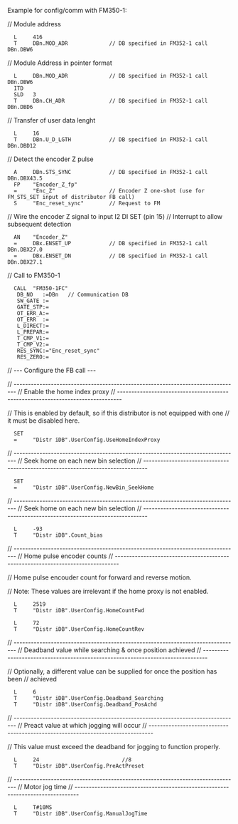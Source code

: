Example for config/comm with FM350-1:

// Module address

      L     416
      T     DBn.MOD_ADR             // DB specified in FM352-1 call DBn.DBW6


// Module Address in pointer format

      L     DBn.MOD_ADR             // DB specified in FM352-1 call DBn.DBW6
      ITD   
      SLD   3
      T     DBn.CH_ADR              // DB specified in FM352-1 call DBn.DBD6


// Transfer of user data lenght

      L     16
      T     DBn.U_D_LGTH            // DB specified in FM352-1 call DBn.DBD12


// Detect the encoder Z pulse

      A     DBn.STS_SYNC            // DB specified in FM352-1 call DBn.DBX43.5
      FP    "Encoder_Z_fp"
      =     "Enc_Z"                 // Encoder Z one-shot (use for FM_STS_SET input of distributor FB call)
      S     "Enc_reset_sync"        // Request to FM


// Wire the encoder Z signal to input I2 DI SET (pin 15)
// Interrupt to allow subsequent detection

      AN    "Encoder_Z"
      =     DBx.ENSET_UP            // DB specified in FM352-1 call DBn.DBX27.0
      =     DBx.ENSET_DN            // DB specified in FM352-1 call DBn.DBX27.1

// Call to FM350-1

      CALL  "FM350-1FC"
       DB_NO   :=DBn   // Communication DB
       SW_GATE :=
       GATE_STP:=
       OT_ERR_A:=
       OT_ERR  :=
       L_DIRECT:=
       L_PREPAR:=
       T_CMP_V1:=
       T_CMP_V2:=
       RES_SYNC:="Enc_reset_sync"
       RES_ZERO:=

// --- Configure the FB call ---

// -------------------------------------------------------------------------------
// Enable the home index proxy
// -------------------------------------------------------------------------------

// This is enabled by default, so if this distributor is not equipped with one
// it must be disabled here.

      SET   
      =     "Distr iDB".UserConfig.UseHomeIndexProxy


// -------------------------------------------------------------------------------
// Seek home on each new bin selection
// -------------------------------------------------------------------------------

      SET   
      =     "Distr iDB".UserConfig.NewBin_SeekHome


// -------------------------------------------------------------------------------
// Seek home on each new bin selection
// -------------------------------------------------------------------------------

      L     -93
      T     "Distr iDB".Count_bias


// -------------------------------------------------------------------------------
// Home pulse encoder counts
// -------------------------------------------------------------------------------

// Home pulse encouder count for forward and reverse motion.

// Note: These values are irrelevant if the home proxy is not enabled.

      L     2519
      T     "Distr iDB".UserConfig.HomeCountFwd

      L     72
      T     "Distr iDB".UserConfig.HomeCountRev


// -------------------------------------------------------------------------------
// Deadband value while searching & once position achieved
// -------------------------------------------------------------------------------

// Optionally, a different value can be supplied for once the position has been
// achieved

      L     6
      T     "Distr iDB".UserConfig.Deadband_Searching
      T     "Distr iDB".UserConfig.Deadband_PosAchd


// -------------------------------------------------------------------------------
// Preact value at which jogging will occur
// -------------------------------------------------------------------------------

// This value must exceed the deadband for jogging to function properly.

      L     24                          //8
      T     "Distr iDB".UserConfig.PreActPreset


// -------------------------------------------------------------------------------
// Motor jog time
// -------------------------------------------------------------------------------

      L     T#10MS
      T     "Distr iDB".UserConfig.ManualJogTime
